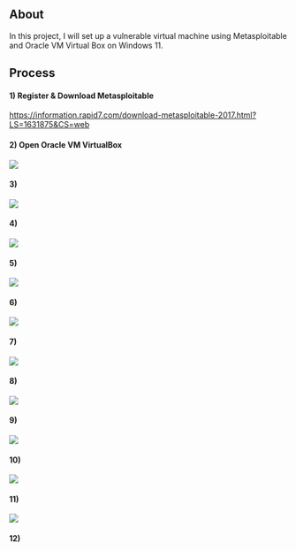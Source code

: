 ## About

In this project, I will set up a vulnerable virtual machine using Metasploitable and Oracle VM Virtual Box on Windows 11. 

## Process
#### 1) Register & Download Metasploitable 
https://information.rapid7.com/download-metasploitable-2017.html?LS=1631875&CS=web

#### 2) Open Oracle VM VirtualBox

![](meta1.jpg)
#### 3)

![](meta2.jpg)
#### 4)

![](meta3.jpg)
#### 5)

![](meta4.jpg)
#### 6)

![](meta5.jpg)
#### 7)

![](meta6.jpg)
#### 8)

![](meta7.jpg)
#### 9)

![](meta8.jpg)
#### 10)

![](meta9.jpg)
#### 11)

![](meta10.jpg)
#### 12)


